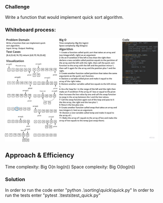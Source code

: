 ### Challenge
Write a function that would implement quick sort algorithm.

### Whiteboard process:
![quick](whiteboard.jpg)

## Approach & Efficiency
Time complexity: Big O(n log(n))
Space complexity: Big O(log(n))

### Solution
In order to run the code enter "python .\sorting\quick\quick.py"
In order to run the tests enter "pytest .\tests\test_quick.py"
